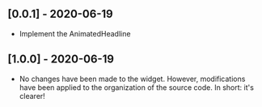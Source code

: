 ## [0.0.1] - 2020-06-19

* Implement the AnimatedHeadline

## [1.0.0] - 2020-06-19

* No changes have been made to the widget. However, modifications have been applied to the organization of the source code. In short: it's clearer!